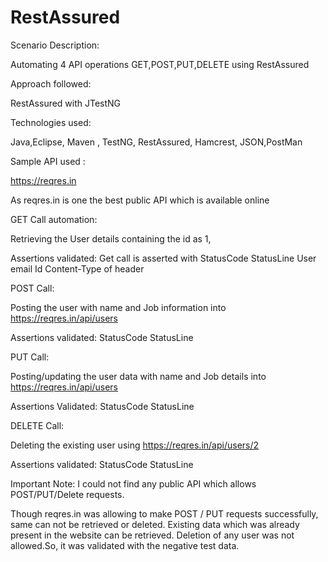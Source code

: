 # RestAssured
Scenario Description:

Automating 4 API operations GET,POST,PUT,DELETE using RestAssured

Approach followed:

RestAssured with JTestNG

Technologies used:

Java,Eclipse, Maven , TestNG, RestAssured, Hamcrest, JSON,PostMan

Sample API used :

https://reqres.in

As reqres.in is one the best public API which is available online

GET Call automation:

Retrieving the User details containing the id as 1, 

Assertions validated: 
Get call is asserted with 
StatusCode
StatusLine
User email Id
Content-Type of header


POST Call:

Posting the user with name and Job information into 
https://reqres.in/api/users

Assertions validated:
StatusCode
StatusLine

PUT Call:

Posting/updating the user data with name and Job details into
https://reqres.in/api/users

Assertions Validated:
StatusCode
StatusLine

DELETE Call:

Deleting the existing user using https://reqres.in/api/users/2

Assertions validated:
StatusCode
StatusLine


Important Note:
I could not find any public API which allows POST/PUT/Delete requests.

Though reqres.in was allowing to make POST / PUT requests successfully,
same can not be retrieved or deleted. Existing data which
was already present in the website can be retrieved.
Deletion of any user was not allowed.So, it was validated with the negative test data.


